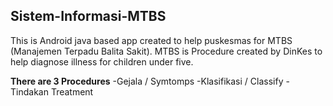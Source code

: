 ## Sistem-Informasi-MTBS
This is Android java based app created to help puskesmas for MTBS (Manajemen Terpadu Balita Sakit).
MTBS is Procedure created by DinKes to help diagnose illness for children under five. 

**There are 3 Procedures**
-Gejala / Symtomps
-Klasifikasi / Classify
-Tindakan Treatment


